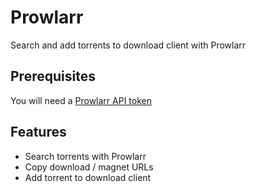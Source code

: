 # Prowlarr 

Search and add torrents to download client with Prowlarr

## Prerequisites

You will need a [Prowlarr API token](https://wiki.servarr.com/prowlarr/quick-start-guide)

## Features

- Search torrents with Prowlarr
- Copy download / magnet URLs
- Add torrent to download client
